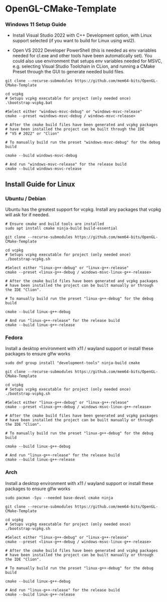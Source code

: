 # OpenGL-CMake-Template
### Windows 11 Setup Guide

- Install Visual Studio 2022 with C++ Development option, with Linux support selected (if you want to build for Linux using wsl2).

- Open VS 2022 Developer PowerShell (this is needed as env variables needed for cl.exe and other tools have been automatically set). You could also use environment that setups env variables needed for MSVC, e.g. selecting Visual Studio Toolchain in CLion, and running a CMake Preset through the GUI to
  generate needed build files.

```
git clone --recurse-submodules https://github.com/mem64-bits/OpenGL-CMake-Template

cd vcpkg
# Setups vcpkg executable for project (only needed once)
.\bootstrap-vcpkg.bat

#Select either "windows-msvc-debug" or "windows-msvc-release"
cmake --preset <windows-msvc-debug / windows-msvc-release>

# After the cmake build files have been generated and vcpkg packages
# have been installed the project can be built through the IDE
# "VS # 2022" or "Clion"

# To manually build run the preset "windows-msvc-debug" for the debug build

cmake --build windows-msvc-debug

# And run "windows-msvc-release" for the release build
cmake --build windows-msvc-release
```

## Install Guide for Linux

### Ubuntu / Debian

Ubuntu has the greatest support for vcpkg. Install any packages that vcpkg will ask for if needed.

```
# Ensure cmake and build tools are installed
sudo apt install cmake ninja-build build-essential
```

```
git clone --recurse-submodules https://github.com/mem64-bits/OpenGL-CMake-Template

cd vcpkg
# Setups vcpkg executable for project (only needed once)
./bootstrap-vcpkg.sh

#Select either "linux-g++-debug" or "linux-g++-release"
cmake --preset <linux-g++-debug / windows-msvc-linux-g++-release>

# After the cmake build files have been generated and vcpkg packages
# have been installed the project can be built manually or through
the IDE "Clion".

# To manually build run the preset "linux-g++-debug" for the debug build

cmake --build linux-g++-debug

# And run "linux-g++-release" for the release build
cmake --build linux-g++-release
```

### Fedora

Install a desktop environment with x11 / wayland support or
install these packages to ensure glfw works

```
sudo dnf group install "development-tools" ninja-build cmake

```

```
git clone --recurse-submodules https://github.com/mem64-bits/OpenGL-CMake-Template

cd vcpkg
# Setups vcpkg executable for project (only needed once)
./bootstrap-vcpkg.sh

#Select either "linux-g++-debug" or "linux-g++-release"
cmake --preset <linux-g++-debug / windows-msvc-linux-g++-release>

# After the cmake build files have been generated and vcpkg packages
# have been installed the project can be built manually or through
the IDE "Clion".

# To manually build run the preset "linux-g++-debug" for the debug build

cmake --build linux-g++-debug

# And run "linux-g++-release" for the release build
cmake --build linux-g++-release
```

### Arch

Install a desktop environment with x11 / wayland support or
install these packages to ensure glfw works

```
sudo pacman -Syu --needed base-devel cmake ninja
```

```
git clone --recurse-submodules https://github.com/mem64-bits/OpenGL-CMake-Template

cd vcpkg
# Setups vcpkg executable for project (only needed once)
./bootstrap-vcpkg.sh

#Select either "linux-g++-debug" or "linux-g++-release"
cmake --preset <linux-g++-debug / windows-msvc-linux-g++-release>

# After the cmake build files have been generated and vcpkg packages
# have been installed the project can be built manually or through
the IDE "Clion".

# To manually build run the preset "linux-g++-debug" for the debug build

cmake --build linux-g++-debug

# And run "linux-g++-release" for the release build
cmake --build linux-g++-release
```
